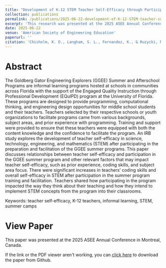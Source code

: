```yaml
---
title: "Development of K-12 STEM Teacher Self-Efficacy through Participation in Goldberg Gator Engineering Explorers Summer Programs"
collection: publications
permalink: /publications/2025-06-22-development-of-K-12-STEM-teacher-self-efficacy
excerpt: 'This research was presented at the 2025 ASEE Annual Conference in Montreal, Canada.'
date: 2025-06-22
venue: 'American Society of Engineering Education'
paperurl: ''
citation: 'Chisholm, K. D., Langham, S. L., Fernandez, K., & Ruzycki, N. (2025, June), <i>Development of K-12 STEM Teacher Self-Efficacy through Participation in Goldberg Gator Engineering Explorers Summer Programs</i>. Research presented at the 2025 ASEE Annual Conference in Montreal, Canada.'
---
```

Abstract
======
The Goldberg Gator Engineering Explorers (GGEE) Summer and Afterschool Programs are informal learning programs hosted at schools in communities across Florida with the support of the Engaged Quality Instruction through Professional Development (EQuIPD) program at the University of Florida. These programs are designed to provide programming, computational thinking, and engineering design opportunities for middle school students and their teachers. Teachers selected by their respective schools or youth organizations to facilitate programs came from various backgrounds, subject areas, and prior experience with programming. Training and support were provided to ensure that these teachers were equipped with both the content knowledge and the confidence to facilitate the program. An IRB study explores the development of teacher self-efficacy in science, technology, engineering, and mathematics (STEM) after participating in the preparation and facilitation of the GGEE summer programs. This paper discusses relationships between teacher self-efficacy and participation in the GGEE summer program and other relevant factors that may impact teacher self-efficacy, such as prior experience, coding skills, and subject area focus. There were significant increases in teachers’ coding skills and overall self-efficacy in STEM after participation in the summer program training and facilitation. Teachers shared how participating in the program impacted the way they think about their teaching and how they intend to implement STEM concepts from the program into their classrooms.

Keywords: teacher self-efficacy, K-12 teachers, informal learning, STEM, summer camps

View Paper
======
This paper was presented at the 2025 ASEE Annual Conference in Montreal, Canada.

If the link or the PDF viewer aren't working, you can [click here](https://github.com/KassSTEM/KassSTEM.github.io/blob/faa39a04c109fa6afd93720ce2daab33d6c14efe/files/development_of_K-12_STEM_teacher_self-efficacy_through_participation_in_Goldberg_Gator_Engineering_Explorers_summer_programs.pdf) to download the paper from Github.

<object id=paper data="/files/development_of_K-12_STEM_teacher_self-efficacy_through_participation_in_Goldberg_Gator_Engineering_Explorers_summer_programs.pdf" width="1000" height="1000" type='application/pdf'></object>
